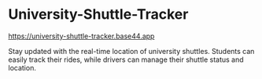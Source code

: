 # University-Shuttle-Tracker

https://university-shuttle-tracker.base44.app

Stay updated with the real-time location of university shuttles. Students can easily track their rides, while drivers can manage their shuttle status and location.




